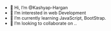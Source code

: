 - 👋 Hi, I’m @Kashyap-Hargan
- 👀 I’m interested in web Development
- 🌱 I’m currently learning JavaScript, BootStrap. 
- 💞️ I’m looking to collaborate on ..
  

<!---
Kashyap-Hargan/Kashyap-Hargan is a ✨ special ✨ repository because its `README.md` (this file) appears on your GitHub profile.
You can click the Preview link to take a look at your changes.
--->
